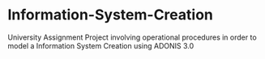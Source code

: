 # Information-System-Creation
University Assignment Project involving operational procedures in order to model a Information System Creation using ADONIS 3.0
